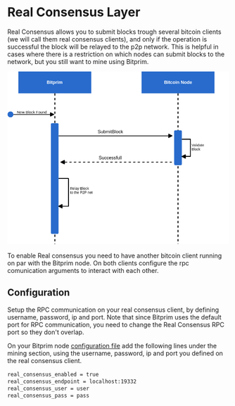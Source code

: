 # Real Consensus Layer

Real Consensus allows you to submit blocks trough several bitcoin clients \(we will call them real consensus clients\), and only if the operation is successful the block will be relayed to the p2p network.  This is helpful in cases where there is a restriction on which nodes can submit blocks to the network, but you still want to mine using Bitprim.

![](assets/realconsensus.png)

To enable Real consensus you need to have another bitcoin client running on par with the Bitprim node. On both clients configure the rpc comunication arguments to interact with each other.

## Configuration

Setup the RPC communication on your real consensus client, by defining username, password, ip and port. Note that since Bitprim uses the default port for RPC communication, you need to change the Real Consensus RPC port so they don't overlap.  


On your Bitprim node [configuration file](https://github.com/bitprim/bitprim-build#configuration-files) add the following lines under the mining section, using the username, password, ip and port you defined on the real consensus client. 

```
real_consensus_enabled = true
real_consensus_endpoint = localhost:19332
real_consensus_user = user
real_consensus_pass = pass
```



